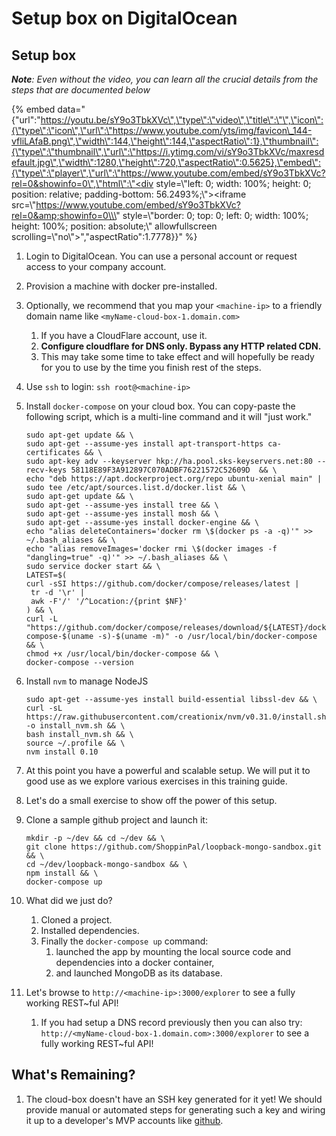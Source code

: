 # Setup box on DigitalOcean

## Setup box

_**Note**: Even without the video, you can learn all the crucial details from the steps that are documented below_

{% embed data="{\"url\":\"https://youtu.be/sY9o3TbkXVc\",\"type\":\"video\",\"title\":\"\",\"icon\":{\"type\":\"icon\",\"url\":\"https://www.youtube.com/yts/img/favicon\_144-vfliLAfaB.png\",\"width\":144,\"height\":144,\"aspectRatio\":1},\"thumbnail\":{\"type\":\"thumbnail\",\"url\":\"https://i.ytimg.com/vi/sY9o3TbkXVc/maxresdefault.jpg\",\"width\":1280,\"height\":720,\"aspectRatio\":0.5625},\"embed\":{\"type\":\"player\",\"url\":\"https://www.youtube.com/embed/sY9o3TbkXVc?rel=0&showinfo=0\",\"html\":\"<div style=\\\"left: 0; width: 100%; height: 0; position: relative; padding-bottom: 56.2493%;\\\"><iframe src=\\\"https://www.youtube.com/embed/sY9o3TbkXVc?rel=0&amp;showinfo=0\\\" style=\\\"border: 0; top: 0; left: 0; width: 100%; height: 100%; position: absolute;\\\" allowfullscreen scrolling=\\\"no\\\"></iframe></div>\",\"aspectRatio\":1.7778}}" %}

1. Login to DigitalOcean. You can use a personal account or request access to your company account.
2. Provision a machine with docker pre-installed.
3. Optionally, we recommend that you map your `<machine-ip>` to a friendly domain name like `<myName-cloud-box-1.domain.com>`
   1. If you have a CloudFlare account, use it.
   2. **Configure cloudflare for DNS only. Bypass any HTTP related CDN.**
   3. This may take some time to take effect and will hopefully be ready for you to use by the time you finish rest of the steps.
4. Use `ssh` to login: `ssh root@<machine-ip>`
5. Install `docker-compose` on your cloud box. You can copy-paste the following script, which is a multi-line command and it will "just work."

   ```text
   sudo apt-get update && \
   sudo apt-get --assume-yes install apt-transport-https ca-certificates && \
   sudo apt-key adv --keyserver hkp://ha.pool.sks-keyservers.net:80 --recv-keys 58118E89F3A912897C070ADBF76221572C52609D  && \
   echo "deb https://apt.dockerproject.org/repo ubuntu-xenial main" | sudo tee /etc/apt/sources.list.d/docker.list && \
   sudo apt-get update && \
   sudo apt-get --assume-yes install tree && \
   sudo apt-get --assume-yes install mosh && \
   sudo apt-get --assume-yes install docker-engine && \
   echo "alias deleteContainers='docker rm \$(docker ps -a -q)'" >> ~/.bash_aliases && \
   echo "alias removeImages='docker rmi \$(docker images -f "dangling=true" -q)'" >> ~/.bash_aliases && \
   sudo service docker start && \
   LATEST=$(
   curl -sSI https://github.com/docker/compose/releases/latest |
    tr -d '\r' |
    awk -F'/' '/^Location:/{print $NF}'
   ) && \
   curl -L "https://github.com/docker/compose/releases/download/${LATEST}/docker-compose-$(uname -s)-$(uname -m)" -o /usr/local/bin/docker-compose && \
   chmod +x /usr/local/bin/docker-compose && \
   docker-compose --version
   ```

6. Install `nvm` to manage NodeJS

   ```text
   sudo apt-get --assume-yes install build-essential libssl-dev && \
   curl -sL https://raw.githubusercontent.com/creationix/nvm/v0.31.0/install.sh -o install_nvm.sh && \
   bash install_nvm.sh && \
   source ~/.profile && \
   nvm install 0.10
   ```

7. At this point you have a powerful and scalable setup. We will put it to good use as we explore various exercises in this training guide.
8. Let's do a small exercise to show off the power of this setup.
9. Clone a sample github project and launch it:

   ```text
   mkdir -p ~/dev && cd ~/dev && \
   git clone https://github.com/ShoppinPal/loopback-mongo-sandbox.git && \
   cd ~/dev/loopback-mongo-sandbox && \
   npm install && \
   docker-compose up
   ```

10. What did we just do?
    1. Cloned a project.
    2. Installed dependencies.
    3. Finally the `docker-compose up` command:
       1. launched the app by mounting the local source code and dependencies into a docker container,
       2. and launched MongoDB as its database.
11. Let's browse to `http://<machine-ip>:3000/explorer` to see a fully working REST~ful API!
    1. If you had setup a DNS record previously then you can also try: `http://<myName-cloud-box-1.domain.com>:3000/explorer` to see a fully working REST~ful API!

## What's Remaining?

1. The cloud-box doesn't have an SSH key generated for it yet! We should provide manual or automated steps for generating such a key and wiring it up to a developer's MVP accounts like [github](https://help.github.com/articles/connecting-to-github-with-ssh/).

